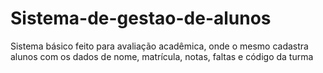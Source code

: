 # Sistema-de-gestao-de-alunos
 Sistema básico feito para avaliação acadêmica, onde o mesmo cadastra alunos com os dados de nome, matrícula, notas, faltas e código da turma
